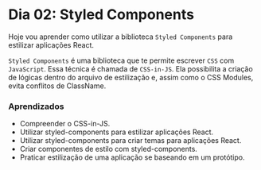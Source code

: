 # Dia 02: Styled Components

Hoje vou aprender como utilizar a biblioteca `Styled Components` para estilizar aplicações React.

`Styled Components` é uma biblioteca que te permite escrever `CSS` com `JavaScript`. Essa técnica é chamada de `CSS-in-JS`. Ela possibilita a criação de lógicas dentro do arquivo de estilização e, assim como o CSS Modules, evita conflitos de ClassName.

### Aprendizados

- Compreender o CSS-in-JS.
- Utilizar styled-components para estilizar aplicações React.
- Utilizar styled-components para criar temas para aplicações React.
- Criar componentes de estilo com styled-components.
- Praticar estilização de uma aplicação se baseando em um protótipo.